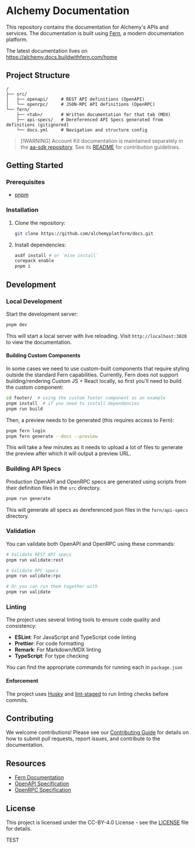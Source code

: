 # Alchemy Documentation

This repository contains the documentation for Alchemy's APIs and services. The documentation is built using [Fern](https://buildwithfern.com/), a modern documentation platform.

The latest documentation lives on https://alchemy.docs.buildwithfern.com/home

## Project Structure

```text
/
├── src/
│   ├── openapi/     # REST API definitions (OpenAPI)
│   └── openrpc/     # JSON-RPC API definitions (OpenRPC)
└── fern/
    ├── <tab>/       # Written documentation for that tab (MDX)
    ├── api-specs/   # Dereferenced API Specs generated from definitions (gitignored)
    └── docs.yml     # Navigation and structure config
```

> \[!WARNING]
> Account Kit documentation is maintained separately in the [aa-sdk repository](https://github.com/alchemyplatform/aa-sdk). See its [README](https://github.com/alchemyplatform/aa-sdk/blob/main/docs/README.md) for contribution guidelines.

## Getting Started

### Prerequisites

* [pnpm](https://pnpm.io/)

### Installation

1. Clone the repository:

   ```bash
   git clone https://github.com/alchemyplatform/docs.git
   ```

2. Install dependencies:
   ```bash
   asdf install # or `mise install`
   corepack enable
   pnpm i
   ```

## Development

### Local Development

Start the development server:

```bash
pnpm dev
```

This will start a local server with live reloading. Visit `http://localhost:3020` to view the documentation.

#### Building Custom Components

In some cases we need to use custom-built components that require styling outside the standard Fern capabilities. Currently, Fern does not support building/rendering Custom JS + React locally, so first you'll need to build the custom component:

```bash
cd footer/  # using the custom footer component as an example
pnpm install  # if you need to install dependencies
pnpm run build
```

Then, a preview needs to be generated (this requires access to Fern):

```bash
pnpm fern login
pnpm fern generate --docs --preview
```

This will take a few minutes as it needs to upload a lot of files to generate the preview after which it will output a preview URL.

### Building API Specs

Production OpenAPI and OpenRPC specs are generated using scripts from their definition files in the `src` directory.

```bash
pnpm run generate
```

This will generate all specs as dereferenced json files in the `fern/api-specs` directory.

### Validation

You can validate both OpenAPI and OpenRPC using these commands:

```bash
# Validate REST API specs
pnpm run validate:rest

# Validate RPC specs
pnpm run validate:rpc

# Or you can run them together with
pnpm run validate
```

### Linting

The project uses several linting tools to ensure code quality and consistency:

* **ESLint**: For JavaScript and TypeScript code linting
* **Prettier**: For code formatting
* **Remark**: For Markdown/MDX linting
* **TypeScript**: For type checking

You can find the appropriate commands for running each in `package.json`

#### Enforcement

The project uses [Husky](https://typicode.github.io/husky) and [lint-staged](https://github.com/lint-staged/lint-staged) to run linting checks before commits.

## Contributing

We welcome contributions! Please see our [Contributing Guide](CONTRIBUTING.md) for details on how to submit pull requests, report issues, and contribute to the documentation.

## Resources

* [Fern Documentation](https://buildwithfern.com/learn)
* [OpenAPI Specification](https://swagger.io/specification/)
* [OpenRPC Specification](https://spec.open-rpc.org/)

## License

This project is licensed under the CC-BY-4.0 License - see the [LICENSE](./LICENSE) file for details.

TEST
